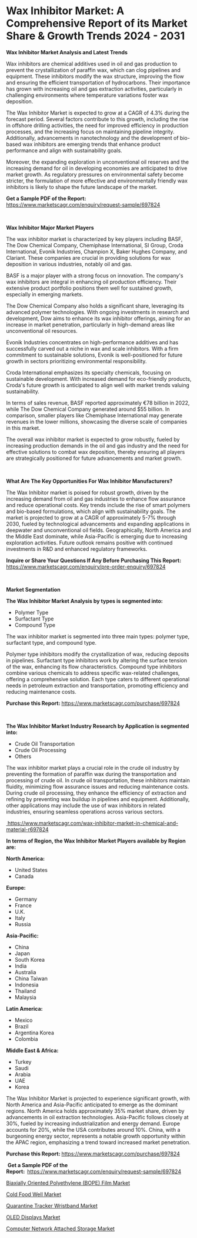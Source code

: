 <p><h1>Wax Inhibitor Market: A Comprehensive Report of its Market Share & Growth Trends 2024 - 2031</h1></p><p><strong>Wax Inhibitor Market Analysis and Latest Trends</strong></p>
<p><p>Wax inhibitors are chemical additives used in oil and gas production to prevent the crystallization of paraffin wax, which can clog pipelines and equipment. These inhibitors modify the wax structure, improving the flow and ensuring the efficient transportation of hydrocarbons. Their importance has grown with increasing oil and gas extraction activities, particularly in challenging environments where temperature variations foster wax deposition.</p><p>The Wax Inhibitor Market is expected to grow at a CAGR of 4.3% during the forecast period. Several factors contribute to this growth, including the rise in offshore drilling activities, the need for improved efficiency in production processes, and the increasing focus on maintaining pipeline integrity. Additionally, advancements in nanotechnology and the development of bio-based wax inhibitors are emerging trends that enhance product performance and align with sustainability goals.</p><p>Moreover, the expanding exploration in unconventional oil reserves and the increasing demand for oil in developing economies are anticipated to drive market growth. As regulatory pressures on environmental safety become stricter, the formulation of more effective and environmentally friendly wax inhibitors is likely to shape the future landscape of the market.</p></p>
<p><strong>Get a Sample PDF of the Report:&nbsp;</strong> <a href="https://www.marketscagr.com/enquiry/request-sample/697824?utm_campaign=1268&utm_medium=2&utm_source=Github&utm_content=ia&utm_term=29092024&utm_id=wax-inhibitor">https://www.marketscagr.com/enquiry/request-sample/697824</a></p>
<p>&nbsp;</p>
<p><strong>Wax Inhibitor Major Market Players</strong></p>
<p><p>The wax inhibitor market is characterized by key players including BASF, The Dow Chemical Company, Chemiphase International, SI Group, Croda International, Evonik Industries, Champion X, Baker Hughes Company, and Clariant. These companies are crucial in providing solutions for wax deposition in various industries, notably oil and gas.</p><p>BASF is a major player with a strong focus on innovation. The company's wax inhibitors are integral in enhancing oil production efficiency. Their extensive product portfolio positions them well for sustained growth, especially in emerging markets.</p><p>The Dow Chemical Company also holds a significant share, leveraging its advanced polymer technologies. With ongoing investments in research and development, Dow aims to enhance its wax inhibitor offerings, aiming for an increase in market penetration, particularly in high-demand areas like unconventional oil resources.</p><p>Evonik Industries concentrates on high-performance additives and has successfully carved out a niche in wax and scale inhibitors. With a firm commitment to sustainable solutions, Evonik is well-positioned for future growth in sectors prioritizing environmental responsibility.</p><p>Croda International emphasizes its specialty chemicals, focusing on sustainable development. With increased demand for eco-friendly products, Croda's future growth is anticipated to align well with market trends valuing sustainability.</p><p>In terms of sales revenue, BASF reported approximately €78 billion in 2022, while The Dow Chemical Company generated around $55 billion. In comparison, smaller players like Chemiphase International may generate revenues in the lower millions, showcasing the diverse scale of companies in this market.</p><p>The overall wax inhibitor market is expected to grow robustly, fueled by increasing production demands in the oil and gas industry and the need for effective solutions to combat wax deposition, thereby ensuring all players are strategically positioned for future advancements and market growth.</p></p>
<p>&nbsp;</p>
<p><strong>What Are The Key Opportunities For Wax Inhibitor Manufacturers?</strong></p>
<p><p>The Wax Inhibitor market is poised for robust growth, driven by the increasing demand from oil and gas industries to enhance flow assurance and reduce operational costs. Key trends include the rise of smart polymers and bio-based formulations, which align with sustainability goals. The market is projected to grow at a CAGR of approximately 5-7% through 2030, fueled by technological advancements and expanding applications in deepwater and unconventional oil fields. Geographically, North America and the Middle East dominate, while Asia-Pacific is emerging due to increasing exploration activities. Future outlook remains positive with continued investments in R&D and enhanced regulatory frameworks.</p></p>
<p><strong>Inquire or Share Your Questions If Any Before Purchasing This Report:</strong> <a href="https://www.marketscagr.com/enquiry/pre-order-enquiry/697824?utm_campaign=1268&utm_medium=2&utm_source=Github&utm_content=ia&utm_term=29092024&utm_id=wax-inhibitor">https://www.marketscagr.com/enquiry/pre-order-enquiry/697824</a></p>
<p>&nbsp;</p>
<p><strong>Market Segmentation</strong></p>
<p><strong>The Wax Inhibitor Market Analysis by types is segmented into:</strong></p>
<p><ul><li>Polymer Type</li><li>Surfactant Type</li><li>Compound Type</li></ul></p>
<p><p>The wax inhibitor market is segmented into three main types: polymer type, surfactant type, and compound type. </p><p>Polymer type inhibitors modify the crystallization of wax, reducing deposits in pipelines. Surfactant type inhibitors work by altering the surface tension of the wax, enhancing its flow characteristics. Compound type inhibitors combine various chemicals to address specific wax-related challenges, offering a comprehensive solution. Each type caters to different operational needs in petroleum extraction and transportation, promoting efficiency and reducing maintenance costs.</p></p>
<p><strong>Purchase this Report:&nbsp;</strong><a href="https://www.marketscagr.com/purchase/697824?utm_campaign=1268&utm_medium=2&utm_source=Github&utm_content=ia&utm_term=29092024&utm_id=wax-inhibitor">https://www.marketscagr.com/purchase/697824</a></p>
<p>&nbsp;</p>
<p><strong>The Wax Inhibitor Market Industry Research by Application is segmented into:</strong></p>
<p><ul><li>Crude Oil Transportation</li><li>Crude Oil Processing</li><li>Others</li></ul></p>
<p><p>The wax inhibitor market plays a crucial role in the crude oil industry by preventing the formation of paraffin wax during the transportation and processing of crude oil. In crude oil transportation, these inhibitors maintain fluidity, minimizing flow assurance issues and reducing maintenance costs. During crude oil processing, they enhance the efficiency of extraction and refining by preventing wax buildup in pipelines and equipment. Additionally, other applications may include the use of wax inhibitors in related industries, ensuring seamless operations across various sectors.</p></p>
<p><a href="https://www.marketscagr.com/wax-inhibitor-market-in-chemical-and-material-r697824?utm_campaign=1268&utm_medium=2&utm_source=Github&utm_content=ia&utm_term=29092024&utm_id=wax-inhibitor">&nbsp;https://www.marketscagr.com/wax-inhibitor-market-in-chemical-and-material-r697824</a></p>
<p><strong>In terms of Region, the Wax Inhibitor Market Players available by Region are:</strong></p>
<p>
    <p> <strong> North America: </strong>
        <ul>
            <li>United States</li>
            <li>Canada</li>
        </ul>
        </p> 
    <p> <strong> Europe: </strong>
        <ul>
            <li>Germany</li>
            <li>France</li>
            <li>U.K.</li>
            <li>Italy</li>
            <li>Russia</li>
        </ul>
        </p> 
    <p> <strong> Asia-Pacific: </strong>
        <ul>
            <li>China</li>
            <li>Japan</li>
            <li>South Korea</li>
            <li>India</li>
            <li>Australia</li>
            <li>China Taiwan</li>
            <li>Indonesia</li>
            <li>Thailand</li>
            <li>Malaysia</li>
        </ul>
        </p> 
    <p> <strong> Latin America: </strong>
        <ul>
            <li>Mexico</li>
            <li>Brazil</li>
            <li>Argentina Korea</li>
            <li>Colombia</li>
        </ul>
        </p> 
    <p> <strong> Middle East & Africa: </strong>
        <ul>
            <li>Turkey</li>
            <li>Saudi</li>
            <li>Arabia</li>
            <li>UAE</li>
            <li>Korea</li>
        </ul>
    </p>
    </p>
<p><p>The Wax Inhibitor Market is projected to experience significant growth, with North America and Asia-Pacific anticipated to emerge as the dominant regions. North America holds approximately 35% market share, driven by advancements in oil extraction technologies. Asia-Pacific follows closely at 30%, fueled by increasing industrialization and energy demand. Europe accounts for 20%, while the USA contributes around 10%. China, with a burgeoning energy sector, represents a notable growth opportunity within the APAC region, emphasizing a trend toward increased market penetration.</p></p>
<p><strong>Purchase this Report: </strong><a href="https://www.marketscagr.com/purchase/697824?utm_campaign=1268&utm_medium=2&utm_source=Github&utm_content=ia&utm_term=29092024&utm_id=wax-inhibitor">https://www.marketscagr.com/purchase/697824</a></p>
<p>&nbsp;<strong>Get a Sample PDF of the Report:&nbsp;&nbsp;</strong><a href="https://www.marketscagr.com/enquiry/request-sample/697824?utm_campaign=1268&utm_medium=2&utm_source=Github&utm_content=ia&utm_term=29092024&utm_id=wax-inhibitor">https://www.marketscagr.com/enquiry/request-sample/697824</a></p>
<p><strong></strong></p>
<p><p><a href="https://www.linkedin.com/pulse/global-biaxially-oriented-polyethylene-bope-film-market-k22xc?utm_campaign=1268&utm_medium=2&utm_source=Github&utm_content=ia&utm_term=29092024&utm_id=wax-inhibitor">Biaxially Oriented Polyethylene (BOPE) Film Market</a></p><p><a href="https://www.linkedin.com/pulse/emerging-market-trends-regional-analysis-cold-food-well-forecasted-yv7uc?utm_campaign=1268&utm_medium=2&utm_source=Github&utm_content=ia&utm_term=29092024&utm_id=wax-inhibitor">Cold Food Well Market</a></p><p><a href="https://www.linkedin.com/pulse/market-dynamics-future-trends-global-quarantine-tracker-jkvnf?utm_campaign=1268&utm_medium=2&utm_source=Github&utm_content=ia&utm_term=29092024&utm_id=wax-inhibitor">Quarantine Tracker Wristband Market</a></p><p><a href="https://issuu.com/reportprime-2/docs/oled-displays-market-size-2030.pptx_d802ee5b401732?utm_campaign=1268&utm_medium=2&utm_source=Github&utm_content=ia&utm_term=29092024&utm_id=wax-inhibitor">OLED Displays Market</a></p><p><a href="https://issuu.com/reportprime-2/docs/computer-network-attached-storage-m_4d0f266b83df6d?utm_campaign=1268&utm_medium=2&utm_source=Github&utm_content=ia&utm_term=29092024&utm_id=wax-inhibitor">Computer Network Attached Storage Market</a></p></p>
